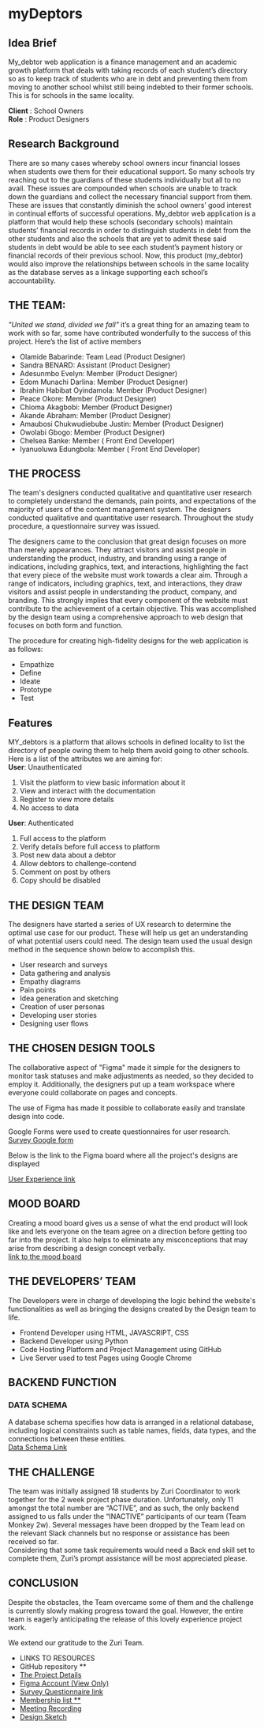 # myDeptors
## Idea Brief 
   My_debtor web application is a finance management and an academic growth platform that deals with taking records of each student’s directory so as to keep track of students who are in debt and preventing them from moving to another school whilst still being indebted to their former schools. This is for schools in the same locality. 

**Client** : School Owners <br>
**Role** : Product Designers

## Research Background
   There are so many cases whereby school owners incur financial losses when students owe them for their educational support. So many schools try reaching out to the guardians of these students individually but all to no avail. These issues are compounded when schools are unable to track down the guardians and collect the necessary financial support from them.  These are issues that constantly diminish the school owners’ good interest in continual efforts of successful operations. My_debtor web application is a platform that would help these schools (secondary schools) maintain students’ financial records in order to distinguish students in debt from the other students and also the schools that are yet to admit these said students in debt would be able to see each student’s payment history or financial records of their previous school. Now, this product (my_debtor) would also improve the relationships between schools in the same locality as the database serves as a linkage supporting each school’s accountability.

## THE TEAM:
   *"United we stand, divided we fall"* it’s a great thing for an amazing team to work with so far, some have contributed wonderfully  to the success of this project.
Here’s the list of active members

- Olamide Babarinde: Team Lead (Product Designer)
- Sandra BENARD: Assistant (Product Designer)
- Adesunmbo Evelyn: Member (Product Designer)
- Edom Munachi Darlina: Member  (Product Designer)
- Ibrahim Habibat Oyindamola: Member  (Product Designer)
- Peace Okore: Member  (Product Designer)
- Chioma Akagbobi: Member (Product Designer)
- Akande Abraham: Member (Product Designer)
- Amaubosi Chukwudiebube Justin: Member (Product Designer)
- Owolabi Gbogo: Member (Product Designer)
- Chelsea Banke: Member ( Front End Developer)
- Iyanuoluwa Edungbola: Member ( Front End Developer)

## THE PROCESS
   The team's designers conducted qualitative and quantitative user research to completely understand the demands, pain points, and expectations of the majority of users of the content management system. The designers conducted qualitative and quantitative user research. Throughout the study procedure, a questionnaire survey was issued. <br>

The designers came to the conclusion that great design focuses on more than merely appearances. They attract visitors and assist people in understanding the product, industry, and branding using a range of indications, including graphics, text, and interactions, highlighting the fact that every piece of the website must work towards a clear aim. Through a range of indicators, including graphics, text, and interactions, they draw visitors and assist people in understanding the product, company, and branding. This strongly implies that every component of the website must contribute to the achievement of a certain objective. This was accomplished by the design team using a comprehensive approach to web design that focuses on both form and function.<br> 

The procedure for creating high-fidelity designs for the web application is as follows:

- Empathize
- Define
- Ideate
- Prototype
- Test

## Features
   MY_debtors is a platform that allows schools in defined locality to list the directory of people owing them to help them avoid going to other schools. Here is a list of the attributes we are aiming for:<br>
**User**: Unauthenticated
1. Visit the platform to view basic information about it
2. View and interact with the documentation
3. Register to view more details
4. No access to data

**User**: Authenticated
1. Full access to the platform
2. Verify details before full access to platform
3. Post new data about a debtor
4. Allow debtors to challenge-contend
5. Comment on post by others
6. Copy should be disabled

## THE DESIGN TEAM
   The designers have started a series of UX research to determine the optimal use case for our product. These will help us get an understanding of what potential users could need. The design team used the usual design method in the sequence shown below to accomplish this.

- User research and surveys
- Data gathering and analysis
- Empathy diagrams
- Pain points 
- Idea generation and sketching
- Creation of user personas
- Developing user stories
- Designing user flows

## THE CHOSEN DESIGN TOOLS
   The collaborative aspect of "Figma" made it simple for the designers to monitor task statuses and make adjustments as needed, so they decided to employ it. Additionally, the designers put up a team workspace where everyone could collaborate on pages and concepts.<br>

The use of Figma has made it possible to collaborate easily and translate design into code.<br>

Google Forms were used to create questionnaires for user research. <br>
[Survey Google form](https://forms.gle/h3iz8MDGWnmTZ1386) <br>

Below is the link to the Figma board where all the project's designs are displayed  <br>

[User Experience link](https://www.figma.com/file/BORu6Vp0flbpmHDWxLmLBP/Design?t=q1eiYlldKVlRgnRb-1)



## MOOD BOARD
   Creating a mood board gives us a sense of what the end product will look like and lets everyone on the team agree on a direction before getting too far into the project. It also helps to eliminate any misconceptions that may arise from  describing a design concept verbally. <br>
[link to the mood board](https://www.figma.com/file/HwBPFHyJ7wN7d5KxLcRqbm/TEAMMONKEY2W-MOOD-BOARD?node-id=0%3A1&t=7BrXjaxWp1xggdRW-1)


## THE DEVELOPERS’ TEAM
The Developers were in charge of developing the logic behind the website's functionalities as well as bringing the designs created by the Design team to life. <br>
- Frontend Developer using HTML, JAVASCRIPT, CSS
- Backend Developer using Python
- Code Hosting Platform and Project Management using GitHub
- Live Server used to test Pages using Google Chrome

## BACKEND FUNCTION

### DATA SCHEMA
A database schema specifies how data is arranged in a relational database, including logical constraints such as table names, fields, data types, and the connections between these entities. <br>
[Data Schema Link](https://www.figma.com/file/x3Qid9XhsEcKHtKB6T4C2T/Data-Schema-for-Team_Monkey2w?t=md3wv5XeG6nfGufy-1)



## THE CHALLENGE

The team was initially assigned 18 students by Zuri Coordinator to work together for the 2 week project phase duration. Unfortunately, only 11 amongst the total number are “ACTIVE”, and as such, the only backend assigned to us falls under the “INACTIVE” participants of our team (Team Monkey 2w). Several messages have been dropped by the Team lead on the relevant Slack channels but no response or assistance has been received so far. <br>
Considering that some task requirements would need a Back end skill set to complete them, Zuri’s prompt assistance will be most appreciated please.


## CONCLUSION
Despite the obstacles, the Team overcame some of them and the challenge is currently slowly making progress toward the goal. However, the entire team is eagerly anticipating the release of this lovely experience project work. <br>

We extend our gratitude to the Zuri Team.

- LINKS TO RESOURCES
- GitHub repository **
- [The Project Details](https://drive.google.com/file/d/1po_x3iIcoeOn_5UO5UV6vdMePbsRW1Bl/view?usp=share_link)
- [Figma Account (View Only)](https://www.figma.com/team_invite/redeem/BXUH1OXCVxQmOaDvqjHFB9)
- [Survey Questionnaire link](https://docs.google.com/forms/d/e/1FAIpQLSeFO3LgTXGbEtuE8tzsKTR37YDhEG94LtWmBGi-WCfs01rycg/viewform?usp=share_link)
- [Membership list **](https://drive.google.com/file/d/13vjpYEjU_dqYURHWNUitdIsAi-9VsS6f/view?usp=share_link)
- [Meeting Recording](https://drive.google.com/drive/folders/1P8N1aN9_YUoQ6BAlhf8V7zuc28SIh7ei?usp=share_link)
- [Design Sketch](https://drive.google.com/file/d/1fucsOu9sYBnG3XTeIeAqv05i71KRkKvu/view?usp=share_link)

